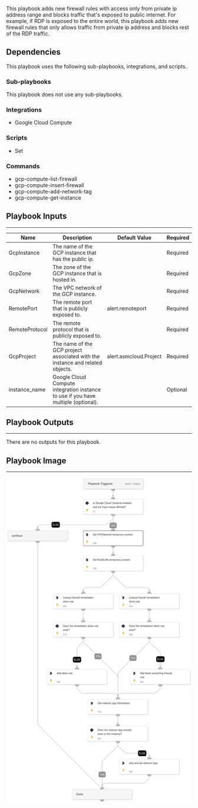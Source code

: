 This playbook adds new firewall rules with access only from  private ip address range and blocks traffic that's exposed to public internet. For example, if RDP is exposed to the entire world, this playbook adds new firewall rules that only allows traffic from private ip address and blocks rest of the RDP traffic.

## Dependencies

This playbook uses the following sub-playbooks, integrations, and scripts.

### Sub-playbooks

This playbook does not use any sub-playbooks.

### Integrations

* Google Cloud Compute

### Scripts

* Set

### Commands

* gcp-compute-list-firewall
* gcp-compute-insert-firewall
* gcp-compute-add-network-tag
* gcp-compute-get-instance

## Playbook Inputs

---

| **Name** | **Description** | **Default Value** | **Required** |
| --- | --- | --- | --- |
| GcpInstance | The name of the GCP instance that has the public ip. |  | Required |
| GcpZone | The zone of the GCP instance that is hosted in. |  | Required |
| GcpNetwork | The VPC network of the GCP instance. |  | Required |
| RemotePort | The remote port that is publicly exposed to. | alert.remoteport | Required |
| RemoteProtocol | The remote protocol that is publicly exposed to. |  | Required |
| GcpProject | The name of the GCP project associated with the instance and related objects. | alert.asmcloud.Project | Required |
| instance_name | Google Cloud Compute integration instance to use if you have multiple \(optional\). |  | Optional |

## Playbook Outputs

---
There are no outputs for this playbook.

## Playbook Image

---

![GCP - Firewall Remediation](../doc_files/GCP_-_Firewall_Remediation.png)
